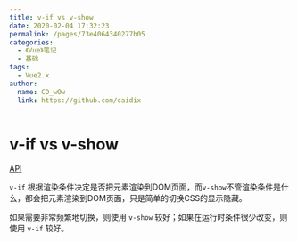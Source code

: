 ```yaml
---
title: v-if vs v-show
date: 2020-02-04 17:32:23
permalink: /pages/73e4064340277b05
categories: 
  - 《Vue》笔记
  - 基础
tags: 
  - Vue2.x
author: 
  name: CD_wOw
  link: https://github.com/caidix
---
```

# v-if vs v-show

[API](https://cn.vuejs.org/v2/guide/conditional.html#v-if-vs-v-show)

`v-if` 根据渲染条件决定是否把元素渲染到DOM页面，而`v-show`不管渲染条件是什么，都会把元素渲染到DOM页面，只是简单的切换CSS的显示隐藏。
<!-- more -->
如果需要非常频繁地切换，则使用 `v-show` 较好；如果在运行时条件很少改变，则使用 `v-if` 较好。

